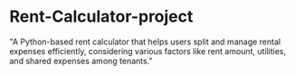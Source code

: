 # Rent-Calculator-project
"A Python-based rent calculator that helps users split and manage rental expenses efficiently, considering various factors like rent amount, utilities, and shared expenses among tenants."
